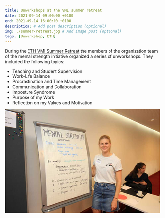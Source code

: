 ```yaml
---
title: Unworkshops at the VMI summer retreat
date: 2021-09-14 09:00:00 +0100
end: 2021-09-14 16:00:00 +0100
description: # Add post description (optional)
img: ./summer-retreat.jpg # Add image post (optional)
tags: [Unworkshop, ETH]
---
```


During the [ETH VMI Summer
Retreat](https://inf.ethz.ch/news-and-events/spotlights/infk-news-channel/2021/09/vmi-summer-retreat-2021.html)
the members of the organization team of the mental strength initiative
organized a series of unworkshops. They included the following topics:
- Teaching and Student Supervision
- Work-Life Balance
- Procrastination and Time Management
- Communication and Collaboration
- Imposture Syndrome
- Purpose of my Work
- Reflection on my Values and Motivation

![Matilda is running an Unworkshop](matilda.png)

